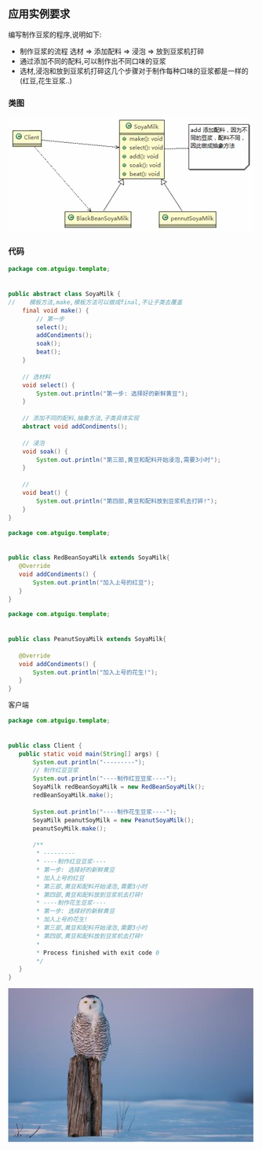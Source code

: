 
## 应用实例要求

编写制作豆浆的程序,说明如下:
- 制作豆浆的流程 选材 => 添加配料 => 浸泡 => 放到豆浆机打碎
- 通过添加不同的配料,可以制作出不同口味的豆浆
- 选材,浸泡和放到豆浆机打碎这几个步骤对于制作每种口味的豆浆都是一样的(红豆,花生豆浆..)

### 类图

![](./img/QQ截图20210208122449.png)


### 代码

```java
package com.atguigu.template;


public abstract class SoyaMilk {
//    模板方法,make,模板方法可以做成final,不让子类去覆盖
    final void make() {
        // 第一步
        select();
        addCondiments();
        soak();
        beat();
    }

    // 选材料
    void select() {
        System.out.println("第一步: 选择好的新鲜黄豆");
    }

    // 添加不同的配料,抽象方法,子类具体实现
    abstract void addCondiments();

    // 浸泡
    void soak() {
        System.out.println("第三部,黄豆和配料开始浸泡,需要3小时");
    }

    //
    void beat() {
        System.out.println("第四部,黄豆和配料放到豆浆机去打碎!");
    }
}

```
 
 
 
 
 
 
 
 ```java
package com.atguigu.template;


public class RedBeanSoyaMilk extends SoyaMilk{
    @Override
    void addCondiments() {
        System.out.println("加入上号的红豆");
    }
}

```
 
 
 
 
 ```java
package com.atguigu.template;


public class PeanutSoyaMilk extends SoyaMilk{

    @Override
    void addCondiments() {
        System.out.println("加入上号的花生!");
    }
}
```
 
 
 
 
 
 客户端
 
 ```java
package com.atguigu.template;


public class Client {
    public static void main(String[] args) {
        System.out.println("---------");
        // 制作红豆豆浆
        System.out.println("----制作红豆豆浆----");
        SoyaMilk redBeanSoyaMilk = new RedBeanSoyaMilk();
        redBeanSoyaMilk.make();

        System.out.println("----制作花生豆浆----");
        SoyaMilk peanutSoyMilk = new PeanutSoyaMilk();
        peanutSoyMilk.make();

        /**
         * ---------
         * ----制作红豆豆浆----
         * 第一步: 选择好的新鲜黄豆
         * 加入上号的红豆
         * 第三部,黄豆和配料开始浸泡,需要3小时
         * 第四部,黄豆和配料放到豆浆机去打碎!
         * ----制作花生豆浆----
         * 第一步: 选择好的新鲜黄豆
         * 加入上号的花生!
         * 第三部,黄豆和配料开始浸泡,需要3小时
         * 第四部,黄豆和配料放到豆浆机去打碎!
         *
         * Process finished with exit code 0
         */
    }
}
```
 
 
 
 
 
 
 
 
 
 
 
 
 
 
 


 
 
 
 
 
 
 
 
 
 
 
 
 
 
 
 
 
 
 
 
 
 
 
 
 
 
 
 
 
 
 
 
 
 
 
![](./img/mm/meizi29.jpg)
